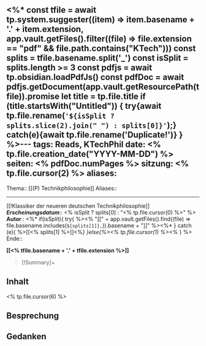<%* const tfile = await tp.system.suggester((item) => item.basename + '.' + item.extension, app.vault.getFiles().filter((file) => file.extension == "pdf" && file.path.contains("KTech")))
const splits = tfile.basename.split('_')
const isSplit = splits.length >= 3
const pdfjs = await tp.obsidian.loadPdfJs()
const pdfDoc = await pdfjs.getDocument(app.vault.getResourcePath(tfile)).promise 
let title = tp.file.title
if (title.startsWith("Untitled")) {
	try{await tp.file.rename(`'${isSplit ? splits.slice(2).join(" ") : splits[0]}'`);}
	catch(e){await tp.file.rename('Duplicate!')}
} %>---
tags: Reads, KTechPhil
date: <% tp.file.creation_date("YYYY-MM-DD") %>
seiten: <% pdfDoc.numPages %>
sitzung: <% tp.file.cursor(2) %>
aliases: 
---
Thema:: [[(P) Technikphilosophie]]
Aliases:: 

---
[[!Klassiker der neueren deutschen Technikphilosophie]]
***Erscheinungsdatum***:: <% isSplit ? splits[0] : "<% tp.file.cursor(0) %\>" %>
**Autor**:: <%* if(isSplit){
try{ %><% "[[" + app.vault.getFiles().find((file) => file.basename.includes(`${splits[1]},`)).basename + "]]" %><%*
} catch (e){ %>[[<% splits[1] %>]]<%*}
}else{%><% tp.file.cursor(1) %><%* } %>
Ende:: 

**[[<% tfile.basename + '.' + tfile.extension %>]]**

> [!Summary]+
> 

## Inhalt
<% tp.file.cursor(6) %>
## Besprechung

## Gedanken

